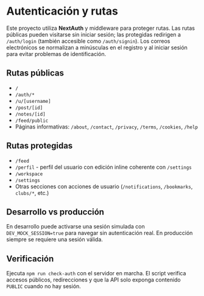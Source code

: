 # Autenticación y rutas

Este proyecto utiliza **NextAuth** y middleware para proteger rutas. Las rutas públicas pueden visitarse sin iniciar sesión; las protegidas redirigen a `/auth/login` (también accesible como `/auth/signin`). Los correos electrónicos se normalizan a minúsculas en el registro y al iniciar sesión para evitar problemas de identificación.

## Rutas públicas

- `/`
- `/auth/*`
- `/u/[username]`
- `/post/[id]`
- `/notes/[id]`
- `/feed/public`
- Páginas informativas: `/about`, `/contact`, `/privacy`, `/terms`, `/cookies`, `/help`

## Rutas protegidas

- `/feed`
- `/perfil` - perfil del usuario con edición inline coherente con `/settings`
- `/workspace`
- `/settings`
- Otras secciones con acciones de usuario (`/notifications`, `/bookmarks`, `clubs/*`, etc.)

## Desarrollo vs producción

En desarrollo puede activarse una sesión simulada con `DEV_MOCK_SESSION=true` para navegar sin autenticación real. En producción siempre se requiere una sesión válida.

## Verificación

Ejecuta `npm run check-auth` con el servidor en marcha. El script verifica accesos públicos, redirecciones y que la API solo exponga contenido `PUBLIC` cuando no hay sesión.
